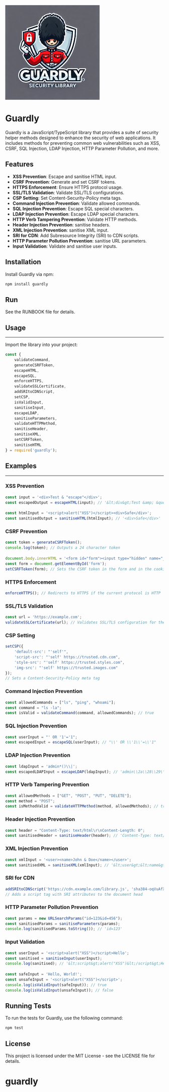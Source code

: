 <img src="https://github.com/garethslinn/guardly-img/blob/main/guardly.png" alt="Guardly Logo" width="300px" />

# Guardly
Guardly is a JavaScript/TypeScript library that provides a suite of security helper methods designed to enhance the security of web applications. It includes methods for preventing common web vulnerabilities such as XSS, CSRF, SQL Injection, LDAP Injection, HTTP Parameter Pollution, and more.

## Features

- **XSS Prevention**: Escape and sanitise HTML input.
- **CSRF Prevention**: Generate and set CSRF tokens.
- **HTTPS Enforcement**: Ensure HTTPS protocol usage.
- **SSL/TLS Validation**: Validate SSL/TLS configurations.
- **CSP Setting**: Set Content-Security-Policy meta tags.
- **Command Injection Prevention**: Validate allowed commands.
- **SQL Injection Prevention**: Escape SQL special characters.
- **LDAP Injection Prevention**: Escape LDAP special characters.
- **HTTP Verb Tampering Prevention**: Validate HTTP methods.
- **Header Injection Prevention**: sanitise headers.
- **XML Injection Prevention**: sanitise XML input.
- **SRI for CDN**: Add Subresource Integrity (SRI) to CDN scripts.
- **HTTP Parameter Pollution Prevention**: sanitise URL parameters.
- **Input Validation**: Validate and sanitise user inputs.

## Installation
Install Guardly via npm:

```bash
npm install guardly
```

## Run
See the RUNBOOK file for details.

## Usage
***
Import the library into your project:

```javascript
const {
    validateCommand,
    generateCSRFToken,
    escapeHTML,
    escapeSQL,
    enforceHTTPS,
    validateSSLCertificate,
    addSRItoCDNScript,
    setCSP,
    isValidInput,
    sanitiseInput,
    escapeLDAP,
    sanitiseParameters,
    validateHTTPMethod,
    sanitiseHeader,
    sanitiseXML,
    setCSRFToken,
    sanitiseHTML
} = require('guardly');
```

## Examples
***

### XSS Prevention

```javascript
const input = '<div>Test & "escape"</div>';
const escapedOutput = escapeHTML(input); // '&lt;div&gt;Test &amp; &quot;escape&quot;&lt;/div&gt;'

const htmlInput = '<script>alert("XSS")</script><div>Safe</div>';
const sanitisedOutput = sanitiseHTML(htmlInput); // '<div>Safe</div>'
```

### CSRF Prevention

```javascript
const token = generateCSRFToken();
console.log(token); // Outputs a 24 character token

document.body.innerHTML = '<form id="form"><input type="hidden" name="_csrf" value=""></form>';
const form = document.getElementById('form');
setCSRFToken(form); // Sets the CSRF token in the form and in the cookie
```

### HTTPS Enforcement
```javascript
enforceHTTPS(); // Redirects to HTTPS if the current protocol is HTTP
```

### SSL/TLS Validation
```javascript
const url = 'https://example.com';
validateSSLCertificate(url); // Validates SSL/TLS configuration for the provided URL
```

### CSP Setting
```javascript
setCSP({
    'default-src': "'self'",
    'script-src': "'self' https://trusted.cdn.com",
    'style-src': "'self' https://trusted.styles.com",
    'img-src': "'self' https://trusted.images.com"
});
// Sets a Content-Security-Policy meta tag
```

### Command Injection Prevention
```javascript
const allowedCommands = ["ls", "ping", "whoami"];
const command = "ls -la";
const isValid = validateCommand(command, allowedCommands); // true
```

### SQL Injection Prevention
```javascript
const userInput = "' OR '1'='1";
const escapedInput = escapeSQL(userInput); // "\\' OR \\'1\\'=\\'1"
```

### LDAP Injection Prevention
```javascript
const ldapInput = 'admin*()\\|';
const escapedLDAPInput = escapeLDAP(ldapInput); // 'admin\\2a\\28\\29\\5c\\7c'
```

### HTTP Verb Tampering Prevention
```javascript
const allowedMethods = ["GET", "POST", "PUT", "DELETE"];
const method = "POST";
const isMethodValid = validateHTTPMethod(method, allowedMethods); // true
```

### Header Injection Prevention
```javascript
const header = "Content-Type: text/html\r\nContent-Length: 0";
const sanitisedHeader = sanitiseHeader(header); // 'Content-Type: text/htmlContent-Length: 0'
```

### XML Injection Prevention
```javascript
const xmlInput = '<user><name>John & Doe</name></user>';
const sanitisedXML = sanitiseXML(xmlInput); // '&lt;user&gt;&lt;name&gt;John &amp; Doe&lt;/name&gt;&lt;/user&gt;'
```

### SRI for CDN
```javascript
addSRItoCDNScript('https://cdn.example.com/library.js', 'sha384-oqVuAfXRKap7fdgcCY5uykM6+R9GqQ8K/ux5J3t3PEaNYCpAnG5P1FZCOm/S6Sni');
// Adds a script tag with SRI attributes to the document head
```

### HTTP Parameter Pollution Prevention
```javascript
const params = new URLSearchParams("id=123&id=456");
const sanitisedParams = sanitiseParameters(params);
console.log(sanitisedParams.toString()); // 'id=123'
```

### Input Validation
```javascript
const userInput = '<script>alert("XSS")</script>Hello';
const sanitised = sanitiseInput(userInput);
console.log(sanitised); // '&lt;script&gt;alert("XSS")&lt;/script&gt;Hello'

const safeInput = 'Hello, World!';
const unsafeInput = '<script>alert("XSS")</script>';
console.log(isValidInput(safeInput)); // true
console.log(isValidInput(unsafeInput)); // false
```

## Running Tests
To run the tests for Guardly, use the following command:

```bash
npm test
```

## License
This project is licensed under the MIT License - see the LICENSE file for details.

# guardly
